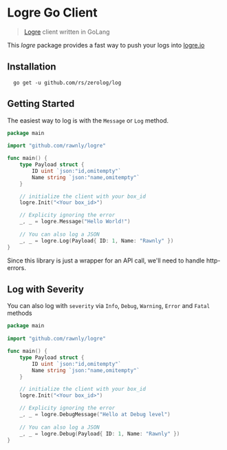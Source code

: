 # Logre Go Client
> [Logre][logre] client written in GoLang

This *logre* package provides a fast way to push your logs into [logre.io][logre]

## Installation
```shell script
  go get -u github.com/rs/zerolog/log
``` 

## Getting Started
The easiest way to log is with the `Message` or `Log` method.

```go
package main
    
import "github.com/rawnly/logre"

func main() {
    type Payload struct {
        ID uint `json:"id,omitempty"`
        Name string `json:"name,omitempty"`
    }

    // initialize the client with your box_id
    logre.Init("<Your box_id>")

    // Explicity ignoring the error
    _, _ = logre.Message("Hello World!")
    
    // You can also log a JSON
    _, _ = logre.Log(Payload{ ID: 1, Name: "Rawnly" })
}
```

Since this library is just a wrapper for an API call, we'll need to handle http-errors. 

## Log with Severity
You can also log with `severity` via `Info`, `Debug`, `Warning`, `Error` and `Fatal` methods 
 
```go
package main
    
import "github.com/rawnly/logre"

func main() {
    type Payload struct {
        ID uint `json:"id,omitempty"`
        Name string `json:"name,omitempty"`
    }

    // initialize the client with your box_id
    logre.Init("<Your box_id>")

    // Explicity ignoring the error
    _, _ = logre.DebugMessage("Hello at Debug level")
    
    // You can also log a JSON
    _, _ = logre.Debug(Payload{ ID: 1, Name: "Rawnly" })
}
```
 [logre]: https://logre.io